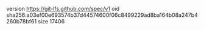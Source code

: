 version https://git-lfs.github.com/spec/v1
oid sha256:a03ef00e693574b37d44574600f06c8499229ad8ba164b08a247b4260b78bf61
size 17406
